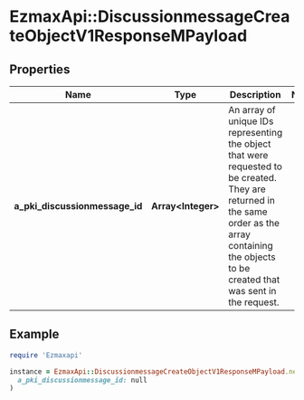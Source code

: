 # EzmaxApi::DiscussionmessageCreateObjectV1ResponseMPayload

## Properties

| Name | Type | Description | Notes |
| ---- | ---- | ----------- | ----- |
| **a_pki_discussionmessage_id** | **Array&lt;Integer&gt;** | An array of unique IDs representing the object that were requested to be created.  They are returned in the same order as the array containing the objects to be created that was sent in the request. |  |

## Example

```ruby
require 'Ezmaxapi'

instance = EzmaxApi::DiscussionmessageCreateObjectV1ResponseMPayload.new(
  a_pki_discussionmessage_id: null
)
```

